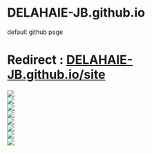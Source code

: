 # DELAHAIE-JB.github.io  
  
default github page  
  
# Redirect : [DELAHAIE-JB.github.io/site](https://DELAHAIE-JB.github.io/site)  
  
![](https://img.shields.io/github/commit-activity/m/DELAHAIE-JB/DELAHAIE-JB.github.io?color=red&style=for-the-badge)  
![](https://img.shields.io/github/last-commit/DELAHAIE-JB/DELAHAIE-JB.github.io?color=red&style=for-the-badge)  
![](https://img.shields.io/github/contributors/DELAHAIE-JB/DELAHAIE-JB.github.io?style=for-the-badge)  
![](https://img.shields.io/github/stars/DELAHAIE-JB/DELAHAIE-JB.github.io?color=red&label=repo%20stars&style=for-the-badge)  
![](https://img.shields.io/github/languages/code-size/DELAHAIE-JB/DELAHAIE-JB.github.io?color=red)  
![](https://img.shields.io/github/repo-size/DELAHAIE-JB/DELAHAIE-JB.github.io?color=red)  
![](https://img.shields.io/github/issues-raw/DELAHAIE-JB/DELAHAIE-JB.github.io)  
![](https://img.shields.io/github/issues-closed-raw/DELAHAIE-JB/DELAHAIE-JB.github.io)
